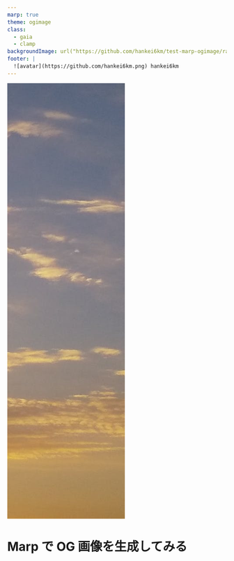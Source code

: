 ```yaml
---
marp: true
theme: ogimage
class:
  - gaia
  - clamp
backgroundImage: url("https://github.com/hankei6km/test-marp-ogimage/raw/main/md/assets/bg_image01.png")
footer: |
  ![avatar](https://github.com/hankei6km.png) hankei6km
---
```


![bg left:25%](https://github.com/hankei6km/test-marp-ogimage/raw/main/md/assets/bg_image02.png)

# **Marp** で **OG 画像**を生成してみる
